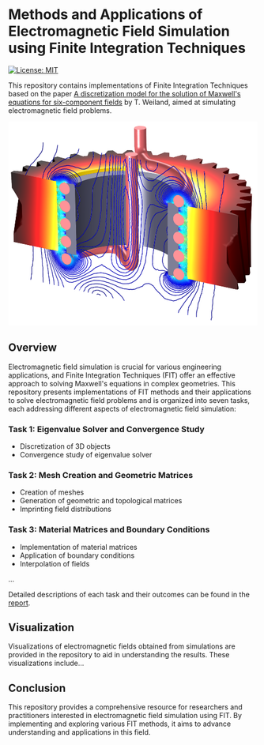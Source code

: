# Methods and Applications of Electromagnetic Field Simulation using Finite Integration Techniques

[![License: MIT](https://img.shields.io/badge/License-MIT-yellow.svg)](https://github.com/paulffm/Methods-and-Applications-of-Electromagnetic-Field-Simulation-using-FIT/blob/main/LICENSE)

This repository contains implementations of Finite Integration Techniques based on the paper [A discretization model for the solution of Maxwell's equations for six-component fields](https://ui.adsabs.harvard.edu/abs/1977ArElU..31..116W/abstract) by T. Weiland, aimed at simulating electromagnetic field problems.

<p align="center">
  <img src="field_simulation.png"  alt="Field Simulation" width="518px" height="413px">
</p>

## Overview

Electromagnetic field simulation is crucial for various engineering applications, and Finite Integration Techniques (FIT) offer an effective approach to solving Maxwell's equations in complex geometries. This repository presents implementations of FIT methods and their applications to solve electromagnetic field problems and is organized into seven tasks, each addressing different aspects of electromagnetic field simulation:

### Task 1: Eigenvalue Solver and Convergence Study
- Discretization of 3D objects
- Convergence study of eigenvalue solver

### Task 2: Mesh Creation and Geometric Matrices
- Creation of meshes
- Generation of geometric and topological matrices
- Imprinting field distributions

### Task 3: Material Matrices and Boundary Conditions
- Implementation of material matrices
- Application of boundary conditions
- Interpolation of fields

...

Detailed descriptions of each task and their outcomes can be found in the [report](https://github.com/paulffm/Methods-and-Applications-of-Electromagnetic-Field-Simulation-using-FIT/blob/main/Protokollheft.pdf).

## Visualization

Visualizations of electromagnetic fields obtained from simulations are provided in the repository to aid in understanding the results. These visualizations include...

## Conclusion

This repository provides a comprehensive resource for researchers and practitioners interested in electromagnetic field simulation using FIT. By implementing and exploring various FIT methods, it aims to advance understanding and applications in this field.


